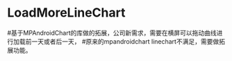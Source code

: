 # LoadMoreLineChart

#基于MPAndroidChart的库做的拓展，公司新需求，需要在横屏可以拖动曲线进行加载前一天或者后一天，
#原来的mpandroidchart linechart不满足，需要做拓展功能。

